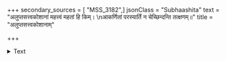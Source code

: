 +++
secondary_sources = [ "MSS_3182",]
jsonClass = "Subhaashita"
text = "अलुप्तसत्त्वकोशानां महत्त्वं महतां हि किम्।  \nआकर्णितां परस्यार्तिं न चेच्छिन्दन्ति तत्क्षणम्॥"
title = "अलुप्तसत्त्वकोशानाम्"

+++

<details><summary>Text</summary>

अलुप्तसत्त्वकोशानां महत्त्वं महतां हि किम्।  
आकर्णितां परस्यार्तिं न चेच्छिन्दन्ति तत्क्षणम्॥
</details>

